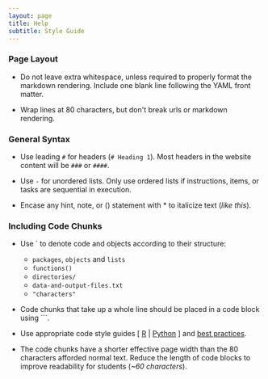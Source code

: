```yaml
---
layout: page
title: Help
subtitle: Style Guide
---
```


### Page Layout

- Do not leave extra whitespace, unless required to properly format the markdown rendering. Include one blank line following the YAML front matter.

- Wrap lines at 80 characters, but don't break urls or markdown rendering.


### General Syntax 

- Use leading `#` for headers (`# Heading 1`). Most headers in the website content will be `###` or `####`.

- Use `-` for unordered lists. Only use ordered lists if instructions, items, or tasks are sequential in execution.

- Encase any hint, note, or () statement with \* to italicize text (*like this*).


### Including Code Chunks

- Use ` to denote code and objects according to their structure:
   - `packages`, `objects` and `lists`
   - `functions()`
   - `directories/`
   - `data-and-output-files.txt`
   - `"characters"`

- Code chunks that take up a whole line should be placed in a code block using ```.

- Use appropriate code style guides [ [R](http://adv-r.had.co.nz/Style.html) | [Python](https://www.python.org/dev/peps/pep-0008/) ] and [best practices](http://swcarpentry.github.io/r-novice-inflammation/06-best-practices-R.html).

- The code chunks have a shorter effective page width than the 80 characters 
afforded normal text. Reduce the length of code blocks to improve readability 
for students (*~60 characters*).